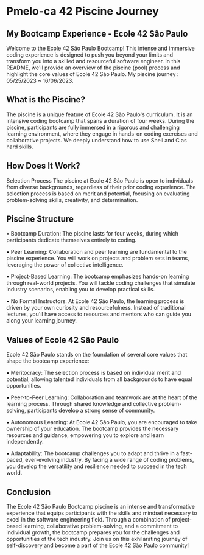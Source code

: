 # Pmelo-ca 42 Piscine Journey

## My Bootcamp Experience - Ecole 42 São Paulo
Welcome to the Ecole 42 São Paulo Bootcamp! This intense and immersive coding experience is designed to push you beyond your limits and transform you into a skilled and resourceful software engineer. In this README, we'll provide an overview of the piscine (pool) process and highlight the core values of Ecole 42 São Paulo. My piscine journey : 05/25/2023 ~ 16/06/2023.

## What is the Piscine?
The piscine is a unique feature of Ecole 42 São Paulo's curriculum. It is an intensive coding bootcamp that spans a duration of four weeks. During the piscine, participants are fully immersed in a rigorous and challenging learning environment, where they engage in hands-on coding exercises and collaborative projects. We deeply understand how to use Shell and C as hard skills.

## How Does It Work?
Selection Process
The piscine at Ecole 42 São Paulo is open to individuals from diverse backgrounds, regardless of their prior coding experience. The selection process is based on merit and potential, focusing on evaluating problem-solving skills, creativity, and determination.

## Piscine Structure

• Bootcamp Duration: The piscine lasts for four weeks, during which participants dedicate themselves entirely to coding.

• Peer Learning: Collaboration and peer learning are fundamental to the piscine experience. You will work on projects and problem sets in teams, leveraging the power of collective intelligence.

• Project-Based Learning: The bootcamp emphasizes hands-on learning through real-world projects. You will tackle coding challenges that simulate industry scenarios, enabling you to develop practical skills.

• No Formal Instructors: At Ecole 42 São Paulo, the learning process is driven by your own curiosity and resourcefulness. Instead of traditional lectures, you'll have access to resources and mentors who can guide you along your learning journey.

## Values of Ecole 42 São Paulo
Ecole 42 São Paulo stands on the foundation of several core values that shape the bootcamp experience:

• Meritocracy: The selection process is based on individual merit and potential, allowing talented individuals from all backgrounds to have equal opportunities.

• Peer-to-Peer Learning: Collaboration and teamwork are at the heart of the learning process. Through shared knowledge and collective problem-solving, participants develop a strong sense of community.

• Autonomous Learning: At Ecole 42 São Paulo, you are encouraged to take ownership of your education. The bootcamp provides the necessary resources and guidance, empowering you to explore and learn independently.

• Adaptability: The bootcamp challenges you to adapt and thrive in a fast-paced, ever-evolving industry. By facing a wide range of coding problems, you develop the versatility and resilience needed to succeed in the tech world.

## Conclusion
The Ecole 42 São Paulo Bootcamp piscine is an intense and transformative experience that equips participants with the skills and mindset necessary to excel in the software engineering field. Through a combination of project-based learning, collaborative problem-solving, and a commitment to individual growth, the bootcamp prepares you for the challenges and opportunities of the tech industry. Join us on this exhilarating journey of self-discovery and become a part of the Ecole 42 São Paulo community!
